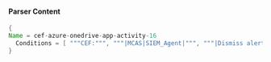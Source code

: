 #### Parser Content
```Java
{
Name = cef-azure-onedrive-app-activity-16
  Conditions = [ """CEF:""", """|MCAS|SIEM_Agent|""", """|Dismiss alert|""" ]
}
```